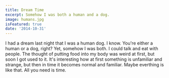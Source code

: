 ```yaml
---
title: Dream Time
excerpt: Somehow I was both a human and a dog.
image: humans.jpg
isFeatured: true
date: '2014-10-31'
---
```


I had a dream last night that I was a human dog. I know. You're either a human or a dog, right? Yet, somehow I was both. I could talk and eat with people. The thought of putting food into my body was weird at first, but soon I got used to it. It's interesting how at first something is unfamiliar and strange, but then in time it becomes normal and familiar. Maybe everthing is like that. All you need is time.
